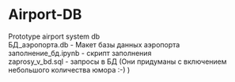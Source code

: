 # Airport-DB
 Prototype airport system db  
БД_аэропорта.db - Макет базы данных аэропорта  
заполнение_бд.ipynb - скрипт заполнения  
zaprosy_v_bd.sql - запросы в БД (Они придуманы с включением небольшого количества юмора :-) )
